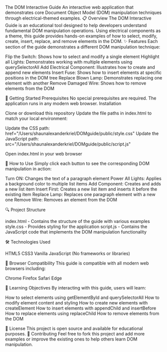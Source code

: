 The DOM Interactive Guide
An interactive web application that demonstrates core Document Object Model (DOM) manipulation techniques through electrical-themed examples.
📋 Overview
The DOM Interactive Guide is an educational tool designed to help developers understand fundamental DOM manipulation operations. Using electrical components as a theme, this guide provides hands-on examples of how to select, modify, create, insert, replace, and remove elements in the DOM.
✨ Features
Each section of the guide demonstrates a different DOM manipulation technique:

Flip the Switch: Shows how to select and modify a single element
Highlight all Lights: Demonstrates working with multiple elements using querySelectorAll
Add Electrical Component: Illustrates how to create and append new elements
Insert Fuse: Shows how to insert elements at specific positions in the DOM tree
Replace Blown Lamp: Demonstrates replacing one element with another
Remove Damaged Wire: Shows how to remove elements from the DOM

🚀 Getting Started
Prerequisites
No special prerequisites are required. The application runs in any modern web browser.
Installation

Clone or download this repository
Update the file paths in index.html to match your local environment:

Update the CSS path: href="/Users/shaunalexanderkriel/DOMguide/public/style.css"
Update the JavaScript path: src="/Users/shaunalexanderkriel/DOMguide/public/script.js"

Open index.html in your web browser

🔧 How to Use
Simply click each button to see the corresponding DOM manipulation in action:

Turn ON: Changes the text of a paragraph element
Power All Lights: Applies a background color to multiple list items
Add Component: Creates and adds a new list item
Insert First: Creates a new list item and inserts it before the existing item
Replace Lamp: Replaces one paragraph element with a new one
Remove Wire: Removes an element from the DOM

🔍 Project Structure

index.html - Contains the structure of the guide with various examples
style.css - Provides styling for the application
script.js - Contains the JavaScript code that implements the DOM manipulation functionality

🛠️ Technologies Used

HTML5
CSS3
Vanilla JavaScript (No frameworks or libraries)

📱 Browser Compatibility
This guide is compatible with all modern web browsers including:

Chrome
Firefox
Safari
Edge

🧠 Learning Objectives
By interacting with this guide, users will learn:

How to select elements using getElementById and querySelectorAll
How to modify element content and styling
How to create new elements with createElement
How to insert elements with appendChild and insertBefore
How to replace elements using replaceChild
How to remove elements from the DOM

📝 License
This project is open source and available for educational purposes.
👥 Contributing
Feel free to fork this project and add more examples or improve the existing ones to help others learn DOM manipulation.

